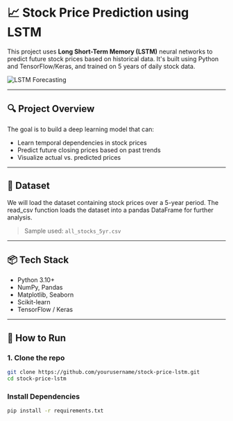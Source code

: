 # 📈 Stock Price Prediction using LSTM

This project uses **Long Short-Term Memory (LSTM)** neural networks to predict future stock prices based on historical data. It's built using Python and TensorFlow/Keras, and trained on 5 years of daily stock data.

![LSTM Forecasting](https://upload.wikimedia.org/wikipedia/commons/thumb/e/e1/LSTM_Cell.svg/1280px-LSTM_Cell.svg.png)

---

## 🔍 Project Overview

The goal is to build a deep learning model that can:
- Learn temporal dependencies in stock prices
- Predict future closing prices based on past trends
- Visualize actual vs. predicted prices

---

## 📁 Dataset

We will load the dataset containing stock prices over a 5-year period. The read_csv function loads the dataset into a pandas DataFrame for further analysis. 

> Sample used: `all_stocks_5yr.csv`

---

## 📦 Tech Stack

- Python 3.10+
- NumPy, Pandas
- Matplotlib, Seaborn
- Scikit-learn
- TensorFlow / Keras

---

## 🚀 How to Run

### 1. Clone the repo
```bash
git clone https://github.com/yourusername/stock-price-lstm.git
cd stock-price-lstm

```
### Install Dependencies
```bash
pip install -r requirements.txt
```




